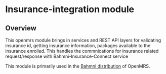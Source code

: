 # Insurance-integration module
## Overview
This openmrs module brings in services and REST API layers for validating insurance id, getting insurance information, packages available to the insurance enrolled.
This handles the commnications for insurance related request/response with Bahmni-Insurance-Connect service

This module is primarily used in the [Bahmni distribution](https://github.com/Bahmni/openmrs-distro-bahmni) of OpenMRS.
